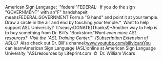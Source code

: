 American Sign Language:  "federal"FEDERAL:  If you do the sign 
"GOVERNMENT" with an"F" handshapeit meansFEDERAL.GOVERNMENT:Form a "G hand" and point it at your temple. Draw a circle in the air and end by 
touching your temple.* 
Want to help support ASL University?  It'seasy:DONATE(Thanks!)*Another way to help is to buy something from Dr. Bill's "Bookstore."*Want even more ASL resources?  Visit the "ASL Training Center!"  (Subscription 
Extension of ASLU)*  Also check out Dr. Bill's channel:www.youtube.com/billvicarsYou can learnAmerican Sign Language (ASL)online at American Sign Language University ™ASLresources by Lifeprint.com  ©  Dr. William Vicars